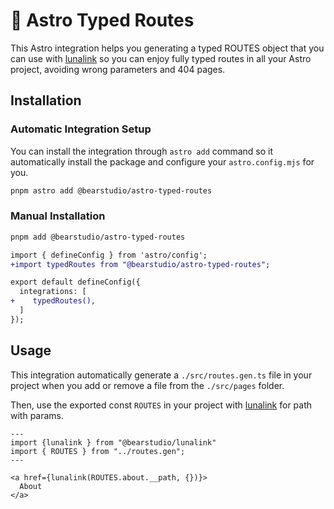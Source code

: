 # 🚀 Astro Typed Routes

This Astro integration helps you generating a typed ROUTES object that you can
use with [lunalink](https://github.com/BearStudio/lunalink) so you can enjoy
fully typed routes in all your Astro project, avoiding wrong parameters and 404
pages.

## Installation

### Automatic Integration Setup

You can install the integration through `astro add` command so it automatically
install the package and configure your `astro.config.mjs` for you.

```sh
pnpm astro add @bearstudio/astro-typed-routes
```

### Manual Installation

```sh
pnpm add @bearstudio/astro-typed-routes
```

```diff
import { defineConfig } from 'astro/config';
+import typedRoutes from "@bearstudio/astro-typed-routes";

export default defineConfig({
  integrations: [
+    typedRoutes(),
  ]
});
```

## Usage

This integration automatically generate a `./src/routes.gen.ts` file in your
project when you add or remove a file from the `./src/pages` folder.

Then, use the exported const `ROUTES` in your project with
[lunalink](https://github.com/BearStudio/lunalink) for path with params.

```index.astro
---
import {lunalink } from "@bearstudio/lunalink"
import { ROUTES } from "../routes.gen";
---

<a href={lunalink(ROUTES.about.__path, {})}>
  About
</a>
```
